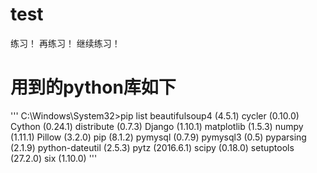 # test
练习！
再练习！
继续练习！

# 用到的python库如下
'''
C:\Windows\System32>pip list
beautifulsoup4 (4.5.1)
cycler (0.10.0)
Cython (0.24.1)
distribute (0.7.3)
Django (1.10.1)
matplotlib (1.5.3)
numpy (1.11.1)
Pillow (3.2.0)
pip (8.1.2)
pymysql (0.7.9)
pymysql3 (0.5)
pyparsing (2.1.9)
python-dateutil (2.5.3)
pytz (2016.6.1)
scipy (0.18.0)
setuptools (27.2.0)
six (1.10.0)
'''

